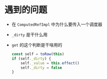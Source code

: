 # 遇到的问题

- 在 `ComputedRefImpl` 中为什么要传入一个调度器

- `_dirty` 是干什么用

- `get` 的这个判断是干啥用的

  ```typescript
  const self = toRaw(this)
  if (self._dirty) {
      self._value = this.effect()
      self._dirty = false
  }
  ```

  